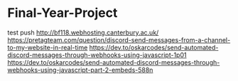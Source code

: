 # Final-Year-Project
test push
http://bf118.webhosting.canterbury.ac.uk/
https://pretagteam.com/question/discord-send-messages-from-a-channel-to-my-website-in-real-time
https://dev.to/oskarcodes/send-automated-discord-messages-through-webhooks-using-javascript-1p01
https://dev.to/oskarcodes/send-automated-discord-messages-through-webhooks-using-javascript-part-2-embeds-588n